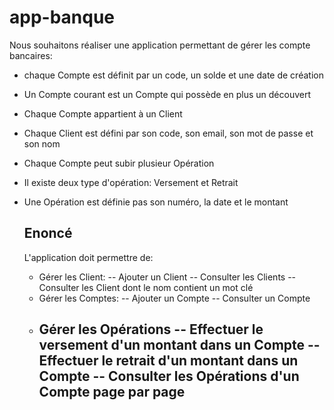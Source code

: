 # app-banque
Nous souhaitons réaliser une application permettant de gérer les compte bancaires:
 - chaque Compte est définit par un code, un solde et une date de création
 - Un Compte courant est un Compte qui possède en plus un découvert
 - Chaque Compte appartient à un Client
 - Chaque Client est défini par son code, son email, son mot de passe et son nom
 - Chaque Compte peut subir plusieur Opération
 - Il existe deux type d'opération: Versement et Retrait
 - Une Opération est définie pas son numéro, la date et le montant

   ## Enoncé
   L'application doit permettre de:
    - Gérer les Client:
      -- Ajouter un Client
      -- Consulter les Clients
      -- Consulter les Client dont le nom contient un mot clé
    - Gérer les Comptes:
      -- Ajouter un Compte
      -- Consulter un Compte
   - Gérer les Opérations
     -- Effectuer le versement d'un montant dans un Compte
     -- Effectuer le retrait d'un montant dans un Compte
     -- Consulter les Opérations d'un Compte page par page
     -- 
